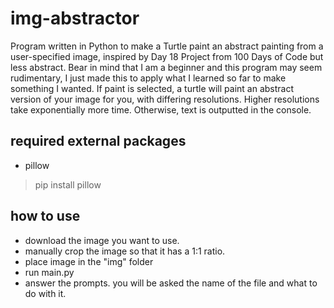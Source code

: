 # img-abstractor
Program written in Python to make a Turtle paint an abstract painting from a user-specified image, inspired by Day 18 Project from 100 Days of Code but less abstract.
Bear in mind that I am a beginner and this program may seem rudimentary, I just made this to apply what I learned so far to make something I wanted.
If paint is selected, a turtle will paint an abstract version of your image for you, with differing resolutions. Higher resolutions take exponentially more time.
Otherwise, text is outputted in the console.

## required external packages
   * pillow 
   > pip install pillow

## how to use
* download the image you want to use. 
* manually crop the image so that it has a 1:1 ratio.
* place image in the "img" folder
* run main.py
* answer the prompts. you will be asked the name of the file and what to do with it.